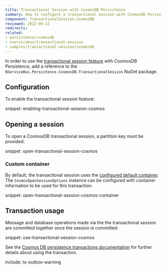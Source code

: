 ```yaml
---
title: Transactional Session with CosmosDB Persistence
summary: How to configure a transactional session with CosmosDB Persistence
component: TransactionalSession.CosmosDB
reviewed: 2022-09-12
redirects:
related:
- persistence/cosmosdb
- nservicebus/transactional-session
- samples/transactional-session/cosmosdb
---
```


In order to use the [transactional session feature](/nservicebus/transactional-session/) with CosmosDB Persistence, add a reference to the `NServiceBus.Persistence.CosmosDB.TransactionalSession` NuGet package.

## Configuration

To enable the transactional session feature:

snippet: enabling-transactional-session-cosmos

## Opening a session

To open a CosmosDB transactional session, a partition key must be provided:

snippet: open-transactional-session-cosmos

### Custom container

By default, the transactional session uses the [configured default container](/persistence/cosmosdb/#usage-customizing-the-container-used). The `CosmosOpenSessionOptions` instance can be configured with container information to be used for this transaction:

snippet: open-transactional-session-cosmos-container

## Transaction usage

Message and database operations made via the the transactional session are committed together once the session is committed:

snippet: use-transactional-session-cosmos

See the [Cosmos DB persistence transactions documentation](/persistence/cosmosdb/transactions.md#sharing-the-transaction) for further details about using the transaction.

include: ts-outbox-warning
